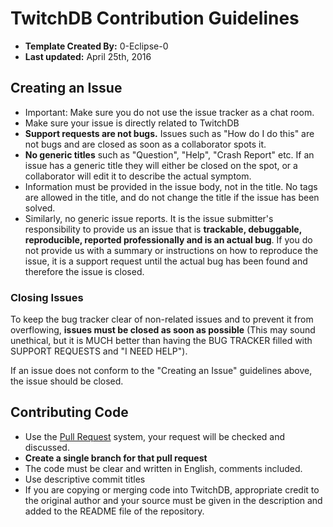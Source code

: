 # TwitchDB Contribution Guidelines
* **Template Created By:** 0-Eclipse-0
* **Last updated:** April 25th, 2016

## Creating an Issue
 - Important: Make sure you do not use the issue tracker as a chat room.
 - Make sure your issue is directly related to TwitchDB
 - **Support requests are not bugs.** Issues such as "How do I do this" are not bugs and are closed as soon as a collaborator spots it.
 - **No generic titles** such as "Question", "Help", "Crash Report" etc. If an issue has a generic title they will either be closed on the spot, or a collaborator will edit it to describe the actual symptom.
 - Information must be provided in the issue body, not in the title. No tags are allowed in the title, and do not change the title if the issue has been solved.
 - Similarly, no generic issue reports. It is the issue submitter's responsibility to provide us an issue that is **trackable, debuggable, reproducible, reported professionally and is an actual bug**. If you do not provide us with a summary or instructions on how to reproduce the issue, it is a support request until the actual bug has been found and therefore the issue is closed.

### Closing Issues
To keep the bug tracker clear of non-related issues and to prevent it from overflowing, **issues must be closed as soon as possible** (This may sound unethical, but it is MUCH better than having the BUG TRACKER filled with SUPPORT REQUESTS and "I NEED HELP").

If an issue does not conform to the "Creating an Issue" guidelines above, the issue should be closed.

## Contributing Code
* Use the [Pull Request](https://github.com/DistortedNet/TwitchDB/pull/new) system, your request will be checked and discussed.
* __Create a single branch for that pull request__
* The code must be clear and written in English, comments included.
* Use descriptive commit titles
* If you are copying or merging code into TwitchDB, appropriate credit to the original author and your source must be given in the description and added to the README file of the repository.
